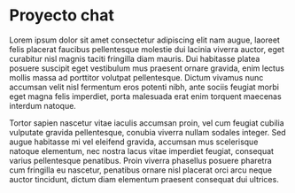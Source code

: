 # Proyecto chat

Lorem ipsum dolor sit amet consectetur adipiscing elit nam augue, laoreet felis placerat faucibus pellentesque molestie dui lacinia viverra auctor, eget curabitur nisl magnis taciti fringilla diam mauris. Dui habitasse platea posuere suscipit eget vestibulum mus praesent ornare gravida, enim lectus mollis massa ad porttitor volutpat pellentesque. Dictum vivamus nunc accumsan velit nisl fermentum eros potenti nibh, ante sociis feugiat morbi eget magna felis imperdiet, porta malesuada erat enim torquent maecenas interdum natoque.

Tortor sapien nascetur vitae iaculis accumsan proin, vel cum feugiat cubilia vulputate gravida pellentesque, conubia viverra nullam sodales integer. Sed augue habitasse mi vel eleifend gravida, accumsan mus scelerisque natoque elementum, nec nostra lacus vitae imperdiet feugiat, consequat varius pellentesque penatibus. Proin viverra phasellus posuere pharetra cum fringilla eu nascetur, penatibus ornare nisl placerat orci arcu neque auctor tincidunt, dictum diam elementum praesent consequat dui ultrices.
